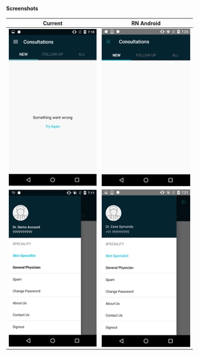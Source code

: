 #### Screenshots

| Current       | RN Android    |
| ------------- | ------------- |
| ![Home](./screenshots/Home.png)  | ![Home](./screenshots/Home-RN-Android.png)  |
| ![Drawer](./screenshots/Drawer.png)  | ![Drawer](./screenshots/Drawer-RN-Android.png)  |
